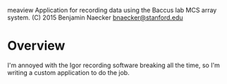 meaview
Application for recording data using the Baccus lab MCS array system.
(C) 2015 Benjamin Naecker bnaecker@stanford.edu

Overview
========

I'm annoyed with the Igor recording software breaking all the time, so I'm 
writing a custom application to do the job.

